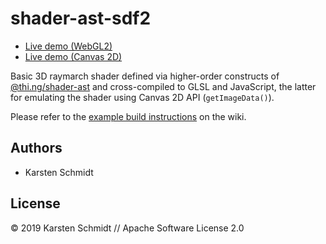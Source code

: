 # shader-ast-sdf2

- [Live demo (WebGL2)](http://demo.thi.ng/umbrella/shader-ast-raymarch/)
- [Live demo (Canvas 2D)](http://demo.thi.ng/umbrella/shader-ast-raymarch/#2d)

Basic 3D raymarch shader defined via higher-order constructs of
[@thi.ng/shader-ast](https://github.com/thi-ng/umbrella/tree/master/packages/shader-ast)
and cross-compiled to GLSL and JavaScript, the latter for emulating the
shader using Canvas 2D API (`getImageData()`).

Please refer to the [example build instructions](https://github.com/thi-ng/umbrella/wiki/Example-build-instructions) on the wiki.

## Authors

- Karsten Schmidt

## License

&copy; 2019 Karsten Schmidt // Apache Software License 2.0
